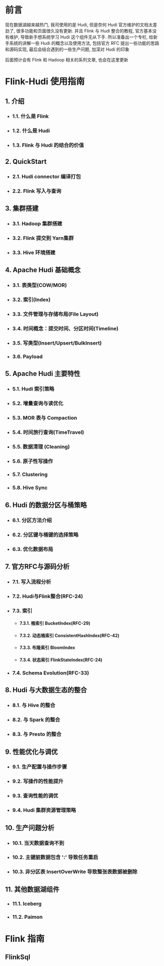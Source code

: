# 前言
现在数据湖越来越热门, 我司使用的是 Hudi, 但是奈何 Hudi 官方维护的文档太差劲了, 很多功能和页面很久没有更新. 并且 Flink 与 Hudi 整合的教程, 官方基本没有维护, 导致新手想系统学习 Hudi 这个组件无从下手. 所以准备出一个专栏, 给新手系统的讲解一些 Hudi 的概念以及使用方法, 包括官方 RFC 提出一些功能的思路和源码实现, 最后会结合遇到的一些生产问题, 加深对 Hudi 的印象

后面预计会有 Flink 和 Hadoop 相关的系列文章, 也会在这里更新

# Flink-Hudi 使用指南

## 1. 介绍
- ### 1.1. 什么是 Flink
- ### 1.2. 什么是 Hudi
- ### 1.3. Flink 与 Hudi 的结合的价值

## 2. QuickStart
- ### 2.1. Hudi connector 编译打包
- ### 2.2. Flink 写入与查询

## 3. 集群搭建
- ### 3.1. Hadoop 集群搭建
- ### 3.2. Flink 提交到 Yarn集群
- ### 3.3. Hive 环境搭建

## 4. Apache Hudi 基础概念
- ### 3.1. 表类型(COW/MOR)
- ### 3.2. 索引(Index)
- ### 3.3. 文件管理与存储布局(File Layout)
- ### 3.4. 时间概念：提交时间、分区时间(Timeline)
- ### 3.5. 写类型(Insert/Upsert/BulkInsert)
- ### 3.6. Payload

## 5. Apache Hudi 主要特性
- ### 5.1. Hudi 索引策略
- ### 5.2. 增量查询与读优化
- ### 5.3. MOR 表与 Compaction
- ### 5.4. 时间旅行查询(TimeTravel)
- ### 5.5. 数据清理 (Cleaning)
- ### 5.6. 原子性写操作
- ### 5.7. Clustering
- ### 5.8. Hive Sync

## 6. Hudi 的数据分区与桶策略
- ### 6.1. 分区方法介绍
- ### 6.2. 分区键与桶键的选择策略
- ### 6.3. 优化数据布局

## 7. 官方RFC与源码分析
- ### 7.1. 写入流程分析
- ### 7.2. Hudi与Flink整合(RFC-24)
- ### 7.3. 索引
    - #### 7.3.1. 桶索引 BucketIndex(RFC-29)
    - #### 7.3.2. 动态桶索引 ConsistentHashIndex(RFC-42)
    - #### 7.3.3. 布隆索引 BloomIndex
    - #### 7.3.4. 状态索引 FlinkStateIndex(RFC-24)
- ### 7.4. Schema Evolution(RFC-33)

## 8. Hudi 与大数据生态的整合
- ### 8.1. 与 Hive 的整合
- ### 8.2. 与 Spark 的整合
- ### 8.3. 与 Presto 的整合

## 9. 性能优化与调优
- ### 9.1. 生产配置与操作步骤
- ### 9.2. 写操作的性能提升
- ### 9.3. 查询性能的调优
- ### 9.4. Hudi 集群资源管理策略

## 10. 生产问题分析
- ### 10.1. 当天数据查询不到
- ### 10.2. 主键脏数据包含 ':' 导致任务重启
- ### 10.3. 非分区表 InsertOverWrite 导致整张表数据被删除

## 11. 其他数据湖组件
- ### 11.1. Iceberg
- ### 11.2. Paimon

# Flink 指南
## FlinkSql
